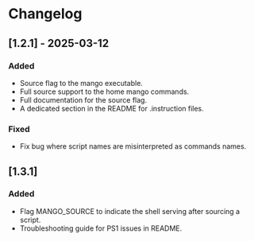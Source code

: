 # Changelog

## [1.2.1] - 2025-03-12

### Added

- Source flag to the mango executable.
- Full source support to the home mango commands.
- Full documentation for the source flag.
- A dedicated section in the README for .instruction files.

### Fixed

- Fix bug where script names are misinterpreted as commands names.

## [1.3.1]

### Added

- Flag MANGO_SOURCE to indicate the shell serving after sourcing a script.
- Troubleshooting guide for PS1 issues in README.
